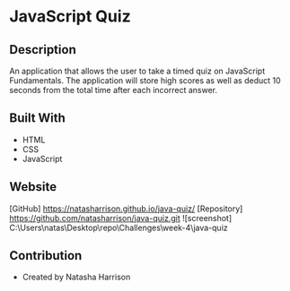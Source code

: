 # JavaScript Quiz

## Description

An application that allows the user to take a timed quiz on JavaScript Fundamentals. The application will store high scores as well as deduct 10 seconds from the total time after each incorrect answer.

## Built With

- HTML
- CSS
- JavaScript

## Website

[GitHub] https://natasharrison.github.io/java-quiz/ 
[Repository] https://github.com/natasharrison/java-quiz.git
![screenshot] C:\Users\natas\Desktop\repo\Challenges\week-4\java-quiz

## Contribution

- Created by Natasha Harrison
